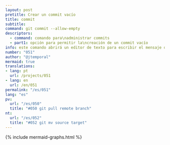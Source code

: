 ```yaml
---
layout: post
pretitle: Crear un commit vacío
title: commit
subtitle:
command: git commit --allow-empty
descriptors:
  - command: comando para\nadministrar commits
  - part1: opción para permitir la\ncreación de un commit vacío
info: este comando abrirá un editor de texto para escribir el mensaje del commit
number: "051"
author: "@jtemporal"
mermaid: true
translations:
- lang: pt
  url: /projects/051
- lang: en
  url: /en/051
permalink: "/es/051"
lang: "es"
pv: 
  url: "/es/050"
  title: "#050 git pull remote branch"
nt:
  url: "/es/052"
  title: "#052 git mv source target"
---
```


{% include mermaid-graphs.html %}